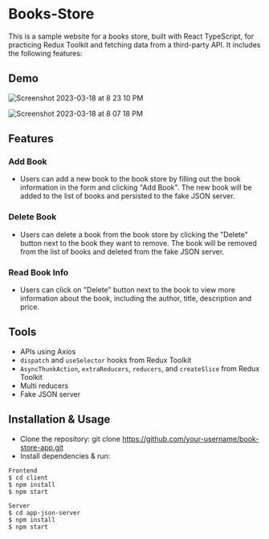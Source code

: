 # Books-Store

This is a sample website for a books store, built with React TypeScript, for practicing Redux Toolkit and fetching data from a third-party API. It includes the following features:

## Demo
![Screenshot 2023-03-18 at 8 23 10 PM](https://user-images.githubusercontent.com/68791488/226126782-256037db-d4bb-4848-8d8f-f5fb39b075fc.png)

![Screenshot 2023-03-18 at 8 07 18 PM](https://user-images.githubusercontent.com/68791488/226126706-42f66dcb-f771-4f65-ab1b-592bf78e6352.png)

## Features
### Add Book
- Users can add a new book to the book store by filling out the book information in the form and clicking "Add Book". The new book will be added to the list of books and persisted to the fake JSON server.

### Delete Book
- Users can delete a book from the book store by clicking the "Delete" button next to the book they want to remove. The book will be removed from the list of books and deleted from the fake JSON server.

### Read Book Info
- Users can click on "Delete" button next to the book to view more information about the book, including the author, title, description and price.

## Tools
- APIs using Axios
- `dispatch` and `useSelector` hooks from Redux Toolkit
- `AsyncThunkAction`, `extraReducers`, `reducers`, and `createSlice` from Redux Toolkit
- Multi reducers
- Fake JSON server

## Installation & Usage
- Clone the repository: git clone https://github.com/your-username/book-store-app.git
- Install dependencies & run:
```
Frontend
$ cd client
$ npm install
$ npm start

Server
$ cd app-json-server
$ npm install
$ npm start

```




